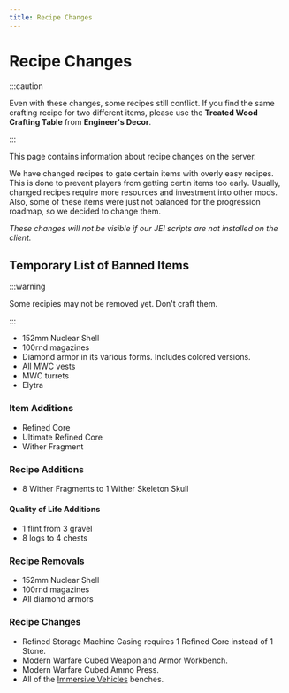 ```yaml
---
title: Recipe Changes
---
```


# Recipe Changes

:::caution

Even with these changes, some recipes still conflict. If you find the same crafting recipe for two different items, please use the **Treated Wood Crafting Table** from **Engineer's Decor**.

:::

This page contains information about recipe changes on the server.

We have changed recipes to gate certain items with overly easy recipes. This is done to prevent players from getting certin items too early. Usually, changed recipes require more resources and investment into other mods. Also, some of these items were just not balanced for the progression roadmap, so we decided to change them.

*These changes will not be visible if our JEI scripts are not installed on the client.*

## Temporary List of Banned Items

:::warning

Some recipies may not be removed yet. Don't craft them.

:::
- 152mm Nuclear Shell
- 100rnd magazines
- Diamond armor in its various forms. Includes colored versions. 
- All MWC vests
- MWC turrets
- Elytra

### Item Additions

- Refined Core
- Ultimate Refined Core
- Wither Fragment
### Recipe Additions

- 8 Wither Fragments to 1 Wither Skeleton Skull

#### Quality of Life Additions
- 1 flint from 3 gravel
- 8 logs to 4 chests

### Recipe Removals  

- 152mm Nuclear Shell
- 100rnd magazines
- All diamond armors

### Recipe Changes
- Refined Storage Machine Casing requires 1 Refined Core instead of 1 Stone.
- Modern Warfare Cubed Weapon and Armor Workbench.
- Modern Warfare Cubed Ammo Press.
- All of the [Immersive Vehicles](https://docs.geopolmc.org/docs/Mods/Immersive_Mods/Immersive_Vehicles) benches.
